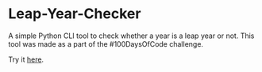 # Leap-Year-Checker
A simple Python CLI tool to check whether a year is a leap year or not. This tool was made as a part of the #100DaysOfCode challenge.

Try it [here](https://replit.com/@gurbax/Leap-Year-Checker?v=1).
